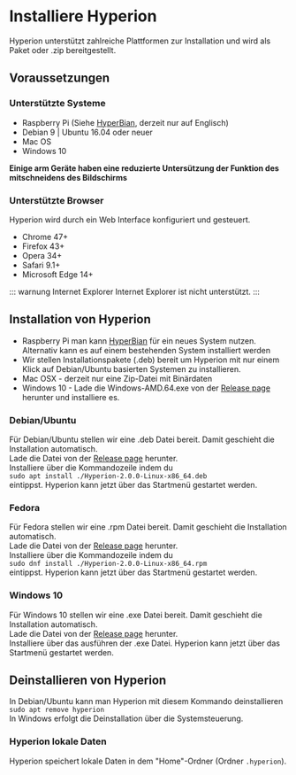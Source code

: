 # Installiere Hyperion
Hyperion unterstützt zahlreiche Plattformen zur Installation und wird als Paket oder .zip bereitgestellt.

## Voraussetzungen

### Unterstützte Systeme
  * Raspberry Pi (Siehe [HyperBian](/en/user/HyperBian), derzeit nur auf Englisch)
  * Debian 9 | Ubuntu 16.04 oder neuer
  * Mac OS
  * Windows 10

**Einige arm Geräte haben eine reduzierte Untersützung der Funktion des mitschneidens des Bildschirms**

### Unterstützte Browser
Hyperion wird durch ein Web Interface konfiguriert und gesteuert.
  * Chrome 47+
  * Firefox 43+
  * Opera 34+
  * Safari 9.1+
  * Microsoft Edge 14+

::: warnung Internet Explorer
Internet Explorer ist nicht unterstützt.
:::

## Installation von Hyperion
  * Raspberry Pi man kann [HyperBian](/en/user/HyperBian.md) für ein neues System nutzen. Alternativ kann es auf einem bestehenden System installiert werden
  * Wir stellen Installationspakete (.deb) bereit um Hyperion mit nur einem Klick auf Debian/Ubuntu basierten Systemen zu installieren.
  * Mac OSX - derzeit nur eine Zip-Datei mit Binärdaten
  * Windows 10 - Lade die Windows-AMD.64.exe von der [Release page](https://github.com/hyperion-project/hyperion.ng/releases) herunter und installiere es.

### Debian/Ubuntu
Für Debian/Ubuntu stellen wir eine .deb Datei bereit. Damit geschieht die Installation automatisch. \
Lade die Datei von der [Release page](https://github.com/hyperion-project/hyperion.ng/releases) herunter. \
Installiere über die Kommandozeile indem du \
`sudo apt install ./Hyperion-2.0.0-Linux-x86_64.deb` \
eintippst. Hyperion kann jetzt über das Startmenü gestartet werden.

### Fedora
Für Fedora stellen wir eine .rpm Datei bereit. Damit geschieht die Installation automatisch. \
Lade die Datei von der [Release page](https://github.com/hyperion-project/hyperion.ng/releases) herunter. \
Installiere über die Kommandozeile indem du \
`sudo dnf install ./Hyperion-2.0.0-Linux-x86_64.rpm` \
eintippst. Hyperion kann jetzt über das Startmenü gestartet werden.

### Windows 10
Für Windows 10 stellen wir eine .exe Datei bereit. Damit geschieht die Installation automatisch. \
Lade die Datei von der [Release page](https://github.com/hyperion-project/hyperion.ng/releases) herunter. \
Installiere über das ausführen der .exe Datei. Hyperion kann jetzt über das Startmenü gestartet werden.

## Deinstallieren von Hyperion
In Debian/Ubuntu kann man Hyperion mit diesem Kommando deinstallieren \
`sudo apt remove hyperion` \
In Windows erfolgt die Deinstallation über die Systemsteuerung.

### Hyperion lokale Daten
Hyperion speichert lokale Daten in dem "Home"-Ordner (Ordner `.hyperion`).
